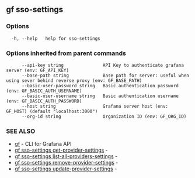 ## gf sso-settings



### Options

```
  -h, --help   help for sso-settings
```

### Options inherited from parent commands

```
      --api-key string               API Key to authenticate grafana server (env: GF_API_KEY)
      --base-path string             Base path for server: useful when using sever behind reverse proxy (env: GF_BASE_PATH)
      --basic-user-password string   Basic authentication password (env: GF_BASIC_AUTH_USERNAME)
      --basic-user-username string   Basic authentication username (env: GF_BASIC_AUTH_PASSWORD)
      --host string                  Grafana server host (env: GF_HOST) (default "localhost:3000")
      --org-id string                Organization ID (env: GF_ORG_ID)
```

### SEE ALSO

* [gf](gf.md)	 - CLI for Grafana API
* [gf sso-settings get-provider-settings](gf_sso-settings_get-provider-settings.md)	 - 
* [gf sso-settings list-all-providers-settings](gf_sso-settings_list-all-providers-settings.md)	 - 
* [gf sso-settings remove-provider-settings](gf_sso-settings_remove-provider-settings.md)	 - 
* [gf sso-settings update-provider-settings](gf_sso-settings_update-provider-settings.md)	 - 

